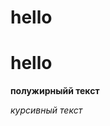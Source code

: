 # hello

# hello

[comment]: <> (это оказывается комментарий)
**полужирныйй текст**

_курсивный текст_
